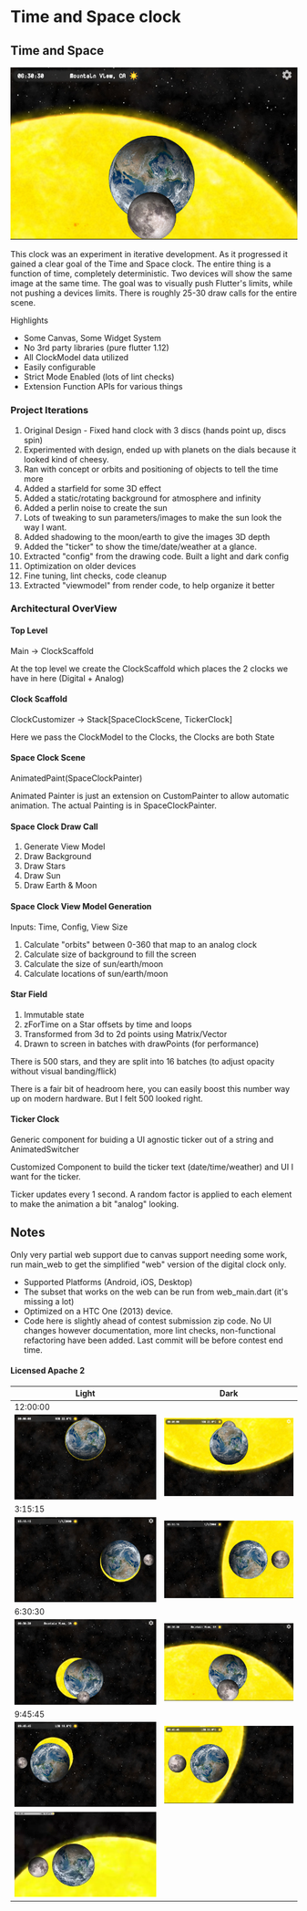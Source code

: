 # Time and Space clock

## Time and Space 

![6:30:30 Light](https://raw.githubusercontent.com/ahammer/adams_clock/master/screenshots/light063030.png) 

This clock was an experiment in iterative development. As it progressed it gained a clear goal of the Time and Space clock. The entire thing is a function of time, completely deterministic. Two devices will show the same image at the same time. The goal was to visually push Flutter's limits, while not pushing a devices limits. There is roughly 25-30 draw calls for the entire scene. 

Highlights
- Some Canvas, Some Widget System
- No 3rd party libraries (pure flutter 1.12)
- All ClockModel data utilized
- Easily configurable
- Strict Mode Enabled (lots of lint checks)
- Extension Function APIs for various things


### Project Iterations 

1) Original Design - Fixed hand clock with 3 discs (hands point up, discs spin)
2) Experimented with design, ended up with planets on the dials because it looked kind of cheesy.
3) Ran with concept or orbits and positioning of objects to tell the time more
4) Added a starfield for some 3D effect
5) Added a static/rotating background for atmosphere and infinity
6) Added a perlin noise to create the sun
7) Lots of tweaking to sun parameters/images to make the sun look the way I want.
8) Added shadowing to the moon/earth to give the images 3D depth
9) Added the "ticker" to show the time/date/weather at a glance.
10) Extracted "config" from the drawing code. Built a light and dark config
11) Optimization on older devices
12) Fine tuning, lint checks, code cleanup
13) Extracted "viewmodel" from render code, to help organize it better

### Architectural OverView

#### Top Level
Main -> ClockScaffold

At the top level we create the ClockScaffold which places the 2 clocks we have in here (Digital + Analog)

#### Clock Scaffold
ClockCustomizer -> Stack[SpaceClockScene, TickerClock]

Here we pass the ClockModel to the Clocks, the Clocks are both State

#### Space Clock Scene

AnimatedPaint(SpaceClockPainter)

Animated Painter is just an extension on CustomPainter to allow automatic animation. The actual Painting is in SpaceClockPainter.

#### Space Clock Draw Call
1) Generate View Model
2) Draw Background
3) Draw Stars
4) Draw Sun
5) Draw Earth & Moon

#### Space Clock View Model Generation
Inputs: Time, Config, View Size
1) Calculate "orbits" between 0-360 that map to an analog clock
2) Calculate size of background to fill the screen
3) Calculate the size of sun/earth/moon
4) Calculate locations of sun/earth/moon


#### Star Field
1) Immutable state
2) zForTime on a Star offsets by time and loops
3) Transformed from 3d to 2d points using Matrix/Vector
4) Drawn to screen in batches with drawPoints (for performance)

There is 500 stars, and they are split into 16 batches (to adjust opacity without visual banding/flick)

There is a fair bit of headroom here, you can easily boost this number way up on modern hardware. But I felt 500 looked right.


#### Ticker Clock
Generic component for buiding a UI agnostic ticker out of a string and AnimatedSwitcher

Customized Component to build the ticker text (date/time/weather) and UI I want for the ticker.

Ticker updates every 1 second. A random factor is applied to each element to make the animation a bit "analog" looking.




## Notes

Only very partial web support due to canvas support needing some work, run main_web to get the simplified "web" version of
the digital clock only.

- Supported Platforms (Android, iOS, Desktop) 
- The subset that works on the web can be run from web_main.dart (it's missing a lot)
- Optimized on a HTC One (2013) device.
- Code here is slightly ahead of contest submission zip code. No UI changes however documentation, more lint checks, non-functional refactoring have been added. Last commit will be before contest end time.

#### Licensed Apache 2

| Light | Dark |
| ----- | ---- |
| 12:00:00 |
| ![12:00:00 Dark](https://raw.githubusercontent.com/ahammer/adams_clock/master/screenshots/dark000000.png) | ![12:00:00 Light](https://raw.githubusercontent.com/ahammer/adams_clock/master/screenshots/light000000.png) |
| 3:15:15 |
| ![03:15:15 Dark](https://raw.githubusercontent.com/ahammer/adams_clock/master/screenshots/dark031515.png) | ![3:15:15 Light](https://raw.githubusercontent.com/ahammer/adams_clock/master/screenshots/light031515.png) |
| 6:30:30 |
| ![6:30:30 Dark](https://raw.githubusercontent.com/ahammer/adams_clock/master/screenshots/dark063030.png) | ![6:30:30 Light](https://raw.githubusercontent.com/ahammer/adams_clock/master/screenshots/light063030.png) |
| 9:45:45 |
| ![9:45:45 Dark](https://raw.githubusercontent.com/ahammer/adams_clock/master/screenshots/dark094545.png) | ![9:45:45 Light](https://raw.githubusercontent.com/ahammer/adams_clock/master/screenshots/light094545.png) |
| ![Adams Clock](https://raw.githubusercontent.com/ahammer/adams_clock/master/screenshots/preview.webp) |

